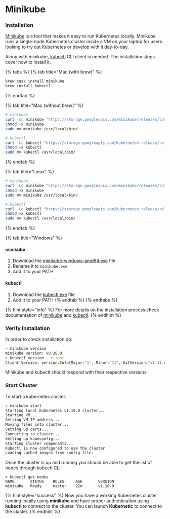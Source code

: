 # Minikube

### Installation

[Minikube](https://github.com/kubernetes/minikube) is a tool that makes it easy to run Kubernetes locally. Minikube runs a single-node Kubernetes cluster inside a VM on your laptop for users looking to try out Kubernetes or develop with it day-to-day.

Along with minikube, [kubectl](https://kubernetes.io/docs/tasks/tools/install-kubectl/) CLI client is needed. The installation steps cover how to install it.

{% tabs %}
{% tab title="Mac \(with brew\)" %}
```bash
brew cask install minikube
brew install kubectl
```
{% endtab %}

{% tab title="Mac \(without brew\)" %}
```bash
# minikube
curl -Lo minikube "https://storage.googleapis.com/minikube/releases/latest/minikube-darwin-amd64"
chmod +x minikube
sudo mv minikube /usr/local/bin/

# kubectl
curl -Lo kubectl "https://storage.googleapis.com/kubernetes-release/release/$(curl -s https://storage.googleapis.com/kubernetes-release/release/stable.txt)/bin/darwin/amd64/kubectl"
chmod +x kubectl
sudo mv kubectl /usr/local/bin/
```
{% endtab %}

{% tab title="Linux" %}
```bash
# minikube
curl -Lo minikube "https://storage.googleapis.com/minikube/releases/latest/minikube-linux-amd64"
chmod +x minikube
sudo mv minikube /usr/local/bin/

# kubectl
curl -Lo kubectl "https://storage.googleapis.com/kubernetes-release/release/$(curl -s https://storage.googleapis.com/kubernetes-release/release/stable.txt)/bin/linux/amd64/kubectl"
chmod +x kubectl
sudo mv kubectl /usr/local/bin/
```
{% endtab %}

{% tab title="Windows" %}
#### minikube

1. Download the [minikube-windows-amd64.exe](https://storage.googleapis.com/minikube/releases/latest/minikube-windows-amd64.exe) file
2. Rename it to `minikube.exe`
3. Add it to your PATH

#### kubectl

1. Download the [kubectl.exe](https://storage.googleapis.com/kubernetes-release/release/v1.11.0/bin/windows/amd64/kubectl.exe) file
2. Add it to your PATH
{% endtab %}
{% endtabs %}

{% hint style="info" %}
For more details on the installation process check documentation of [minikube](https://github.com/kubernetes/minikube/) and [kubectl](https://kubernetes.io/docs/tasks/tools/install-kubectl/#install-with-homebrew-on-macos).
{% endhint %}

### Verify Installation

In order to check installation do:

```bash
> minikube version
minikube version: v0.28.0
> kubectl version --client
Client Version: version.Info{Major:"1", Minor:"11", GitVersion:"v1.11.0", GitCommit:"91e7b4fd31fcd3d5f436da26c980becec37ceefe", GitTreeState:"clean", BuildDate:"2018-06-27T22:30:22Z", GoVersion:"go1.10.3", Compiler:"gc", Platform:"darwin/amd64"}
```

Minikube and kubectl should respond with their respective versions.

### Start Cluster

To start a kubernetes cluster:

```bash
> minikube start
Starting local Kubernetes v1.10.0 cluster...
Starting VM...
Getting VM IP address...
Moving files into cluster...
Setting up certs...
Connecting to cluster...
Setting up kubeconfig...
Starting cluster components...
Kubectl is now configured to use the cluster.
Loading cached images from config file.
```

Once the cluster is up and running you should be able to get the list of nodes through kubectl CLI:

```text
> kubectl get nodes
NAME       STATUS    ROLES     AGE       VERSION
minikube   Ready     master    22m       v1.10.0
```

{% hint style="success" %}
Now you have a working Kubernetes cluster running locally using **minikube** and have proper authentication using **kubectl** to connect to the cluster. You can launch **Kubernetic** to connect to the cluster.
{% endhint %}


